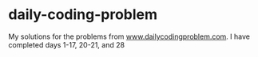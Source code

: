 # daily-coding-problem
My solutions for the problems from www.dailycodingproblem.com. I have completed days 1-17, 20-21, and 28
